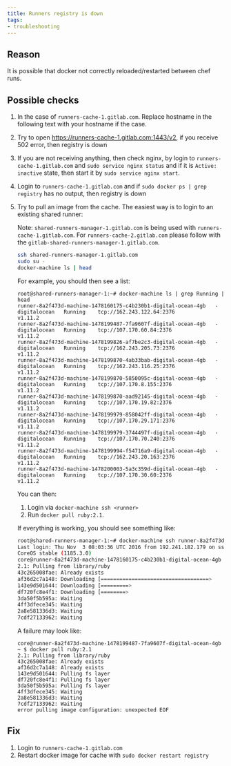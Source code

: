 ```yaml
---
title: Runners registry is down
tags:
- troubleshooting
---
```


## Reason

It is possible that docker not correctly reloaded/restarted between chef runs.

## Possible checks

1. In the case of `runners-cache-1.gitlab.com`. Replace hostname in the following text with your hostname if the case.
1. Try to open https://runners-cache-1.gitlab.com:1443/v2, if you receive 502 error, then registry is down
1. If you are not receiving anything, then check nginx, by login to `runners-cache-1.gitlab.com` and `sudo service nginx status` and if it is `Active: inactive` state, then start it by `sudo service nginx start`.
1. Login to `runners-cache-1.gitlab.com` and if `sudo docker ps | grep registry` has no output, then registry is down
1. Try to pull an image from the cache. The easiest way is to login to an existing shared runner:

   Note: `shared-runners-manager-1.gitlab.com` is being used with `runners-cache-1.gitlab.com`. For `runners-cache-2.gitlab.com` please follow with the `gitlab-shared-runners-manager-1.gitlab.com`.

   ```sh
   ssh shared-runners-manager-1.gitlab.com
   sudo su -
   docker-machine ls | head
   ```

   For example, you should then see a list:

   ```
   root@shared-runners-manager-1:~# docker-machine ls | grep Running | head
   runner-8a2f473d-machine-1478160175-c4b230b1-digital-ocean-4gb   -        digitalocean   Running    tcp://162.243.122.64:2376           v1.11.2
   runner-8a2f473d-machine-1478199487-7fa9607f-digital-ocean-4gb   -        digitalocean   Running    tcp://107.170.60.84:2376            v1.11.2
   runner-8a2f473d-machine-1478199826-af7be2c3-digital-ocean-4gb   -        digitalocean   Running    tcp://162.243.205.73:2376           v1.11.2
   runner-8a2f473d-machine-1478199870-4ab33bab-digital-ocean-4gb   -        digitalocean   Running    tcp://162.243.116.25:2376           v1.11.2
   runner-8a2f473d-machine-1478199870-5850095c-digital-ocean-4gb   -        digitalocean   Running    tcp://107.170.8.155:2376            v1.11.2
   runner-8a2f473d-machine-1478199870-aad92145-digital-ocean-4gb   -        digitalocean   Running    tcp://107.170.19.82:2376            v1.11.2
   runner-8a2f473d-machine-1478199979-858042ff-digital-ocean-4gb   -        digitalocean   Running    tcp://107.170.29.171:2376           v1.11.2
   runner-8a2f473d-machine-1478199979-3744497f-digital-ocean-4gb   -        digitalocean   Running    tcp://107.170.70.240:2376           v1.11.2
   runner-8a2f473d-machine-1478199994-f54716a9-digital-ocean-4gb   -        digitalocean   Running    tcp://162.243.20.163:2376           v1.11.2
   runner-8a2f473d-machine-1478200003-5a3c359d-digital-ocean-4gb   -        digitalocean   Running    tcp://107.170.30.60:2376            v1.11.2
   ```

   You can then:

   1. Login via `docker-machine ssh <runner>`
   2. Run `docker pull ruby:2.1`.

   If everything is working, you should see something like:

   ```sh
   root@shared-runners-manager-1:~# docker-machine ssh runner-8a2f473d-machine-1478160175-c4b230b1-digital-ocean-4gb
   Last login: Thu Nov  3 08:03:36 UTC 2016 from 192.241.182.179 on ssh
   CoreOS stable (1185.3.0)
   core@runner-8a2f473d-machine-1478160175-c4b230b1-digital-ocean-4gb ~ $ docker pull ruby:2.1
   2.1: Pulling from library/ruby
   43c265008fae: Already exists
   af36d2c7a148: Downloading [===================================>               ] 13.21 MB/18.53 MB
   143e9d501644: Downloading [=========>                                         ] 8.178 MB/42.5 MB
   df720fc8e4f1: Downloading [========>                                          ] 21.57 MB/129.8 MB
   3da50f5b595a: Waiting
   4ff3dfece345: Waiting
   2a8e581336d3: Waiting
   7cdf27133962: Waiting
   ```

   A failure may look like:

   ```
   core@runner-8a2f473d-machine-1478199487-7fa9607f-digital-ocean-4gb ~ $ docker pull ruby:2.1
   2.1: Pulling from library/ruby
   43c265008fae: Already exists
   af36d2c7a148: Already exists
   143e9d501644: Pulling fs layer
   df720fc8e4f1: Pulling fs layer
   3da50f5b595a: Pulling fs layer
   4ff3dfece345: Waiting
   2a8e581336d3: Waiting
   7cdf27133962: Waiting
   error pulling image configuration: unexpected EOF
   ```

## Fix

1. Login to `runners-cache-1.gitlab.com`
1. Restart docker image for cache with `sudo docker restart registry`
